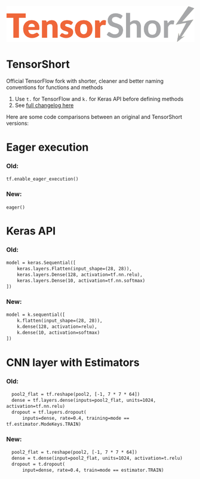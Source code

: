 ![TensorShort Logo](assets/tensorflow_transparent.png)
# TensorShort

Official TensorFlow fork with shorter, cleaner and better naming conventions for functions and methods

1. Use ```t.``` for TensorFlow and ```k.``` for Keras API before defining methods
2. See [full changelog here](./changelog.md)

Here are some code comparisons between an original and TensorShort versions:

# Eager execution
### Old:
```
tf.enable_eager_execution()
```

### New:
```
eager()
```
# Keras API
### Old:

```
model = keras.Sequential([
    keras.layers.Flatten(input_shape=(28, 28)),
    keras.layers.Dense(128, activation=tf.nn.relu),
    keras.layers.Dense(10, activation=tf.nn.softmax)
])
```

### New:

```
model = k.sequential([
    k.flatten(input_shape=(28, 28)),
    k.dense(128, activation=relu),
    k.dense(10, activation=softmax)
])
```
# CNN layer with Estimators
### Old:
```
  pool2_flat = tf.reshape(pool2, [-1, 7 * 7 * 64])
  dense = tf.layers.dense(inputs=pool2_flat, units=1024, activation=tf.nn.relu)
  dropout = tf.layers.dropout(
      inputs=dense, rate=0.4, training=mode == tf.estimator.ModeKeys.TRAIN)

```
### New:
```
  pool2_flat = t.reshape(pool2, [-1, 7 * 7 * 64])
  dense = t.dense(input=pool2_flat, units=1024, activation=t.relu)
  dropout = t.dropout(
      input=dense, rate=0.4, train=mode == estimator.TRAIN)
```
